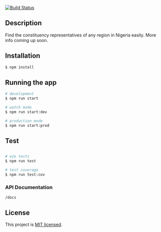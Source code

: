 
[![Build Status](https://travis-ci.com/emasys/find-my-rep.svg?branch=master)](https://travis-ci.com/emasys/find-my-rep)

## Description

Find the constituency representatives of any region in Nigeria easily. More info coming up soon.

## Installation

```bash
$ npm install
```

## Running the app

```bash
# development
$ npm run start

# watch mode
$ npm run start:dev

# production mode
$ npm run start:prod
```

## Test

```bash

# e2e tests
$ npm run test

# test coverage
$ npm run test:cov
```

### API Documentation
```
/docs
```

## License

  This project is [MIT licensed](LICENSE).
